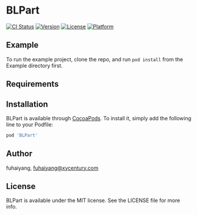 # BLPart

[![CI Status](https://img.shields.io/travis/fuhaiyang/BLPart.svg?style=flat)](https://travis-ci.org/fuhaiyang/BLPart)
[![Version](https://img.shields.io/cocoapods/v/BLPart.svg?style=flat)](https://cocoapods.org/pods/BLPart)
[![License](https://img.shields.io/cocoapods/l/BLPart.svg?style=flat)](https://cocoapods.org/pods/BLPart)
[![Platform](https://img.shields.io/cocoapods/p/BLPart.svg?style=flat)](https://cocoapods.org/pods/BLPart)

## Example

To run the example project, clone the repo, and run `pod install` from the Example directory first.

## Requirements

## Installation

BLPart is available through [CocoaPods](https://cocoapods.org). To install
it, simply add the following line to your Podfile:

```ruby
pod 'BLPart'
```

## Author

fuhaiyang, fuhaiyang@xycentury.com

## License

BLPart is available under the MIT license. See the LICENSE file for more info.
